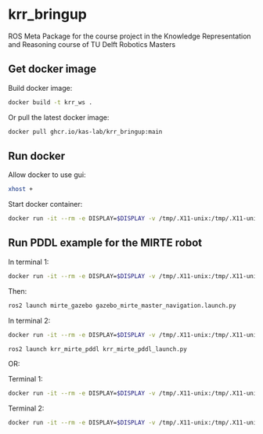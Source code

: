# krr_bringup
ROS Meta Package for the course project in the Knowledge Representation and Reasoning course of TU Delft Robotics Masters

## Get docker image

Build docker image:
```Bash
docker build -t krr_ws .
```

Or pull the latest docker image:
```Bash
docker pull ghcr.io/kas-lab/krr_bringup:main
```

## Run docker

Allow docker to use gui:
```Bash
xhost +
```

Start docker container:
```Bash
docker run -it --rm -e DISPLAY=$DISPLAY -v /tmp/.X11-unix:/tmp/.X11-unix:ro krr_ws
```

<!-- Dev option:

```Bash
docker run -it --rm -e DISPLAY=$DISPLAY -v $HOME/navigation_ws/src:/krr_ws/src -v /tmp/.X11-unix:/tmp/.X11-unix:ro krr_ws
``` -->

## Run PDDL example for the MIRTE robot


In terminal 1:

```Bash
docker run -it --rm -e DISPLAY=$DISPLAY -v /tmp/.X11-unix:/tmp/.X11-unix:ro krr_ws
```

Then:
```Bash
ros2 launch mirte_gazebo gazebo_mirte_master_navigation.launch.py
```

In terminal 2:

```Bash
docker run -it --rm -e DISPLAY=$DISPLAY -v /tmp/.X11-unix:/tmp/.X11-unix:ro krr_ws
```

```Bash
ros2 launch krr_mirte_pddl krr_mirte_pddl_launch.py
```

OR:

Terminal 1:
```Bash
docker run -it --rm -e DISPLAY=$DISPLAY -v /tmp/.X11-unix:/tmp/.X11-unix:ro ghcr.io/kas-lab/krr_bringup:main ros2 launch mirte_gazebo gazebo_mirte_master_navigation.launch.py
```

Terminal 2:
```Bash
docker run -it --rm -e DISPLAY=$DISPLAY -v /tmp/.X11-unix:/tmp/.X11-unix:ro ghcr.io/kas-lab/krr_bringup:main ros2 launch krr_mirte_pddl krr_mirte_pddl_launch.py
```